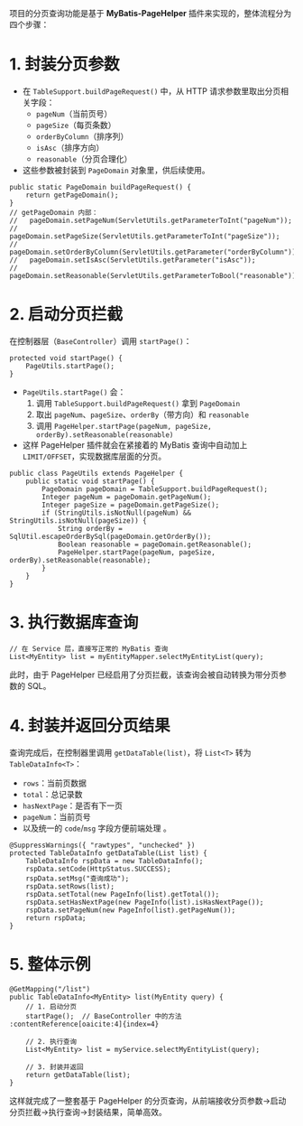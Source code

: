 项目的分页查询功能是基于 **MyBatis-PageHelper** 插件来实现的，整体流程分为四个步骤：

# 1. 封装分页参数

- 在 `TableSupport.buildPageRequest()` 中，从 HTTP 请求参数里取出分页相关字段：
    - `pageNum`（当前页号）
    - `pageSize`（每页条数）
    - `orderByColumn`（排序列）
    - `isAsc`（排序方向）
    - `reasonable`（分页合理化）
- 这些参数被封装到 `PageDomain` 对象里，供后续使用。
```
public static PageDomain buildPageRequest() {
    return getPageDomain();
}
// getPageDomain 内部：
//   pageDomain.setPageNum(ServletUtils.getParameterToInt("pageNum"));
//   pageDomain.setPageSize(ServletUtils.getParameterToInt("pageSize"));
//   pageDomain.setOrderByColumn(ServletUtils.getParameter("orderByColumn"));
//   pageDomain.setIsAsc(ServletUtils.getParameter("isAsc"));
//   pageDomain.setReasonable(ServletUtils.getParameterToBool("reasonable"));
```

# 2. 启动分页拦截

在控制器层（`BaseController`）调用 `startPage()`：
```
protected void startPage() {
    PageUtils.startPage();
}
```
- `PageUtils.startPage()` 会：
    1. 调用 `TableSupport.buildPageRequest()` 拿到 `PageDomain`
    2. 取出 `pageNum`、`pageSize`、`orderBy`（带方向）和 `reasonable`
    3. 调用 `PageHelper.startPage(pageNum, pageSize, orderBy).setReasonable(reasonable)`
- 这样 PageHelper 插件就会在紧接着的 MyBatis 查询中自动加上 `LIMIT/OFFSET`，实现数据库层面的分页。
```
public class PageUtils extends PageHelper {
    public static void startPage() {
        PageDomain pageDomain = TableSupport.buildPageRequest();
        Integer pageNum = pageDomain.getPageNum();
        Integer pageSize = pageDomain.getPageSize();
        if (StringUtils.isNotNull(pageNum) && StringUtils.isNotNull(pageSize)) {
            String orderBy = SqlUtil.escapeOrderBySql(pageDomain.getOrderBy());
            Boolean reasonable = pageDomain.getReasonable();
            PageHelper.startPage(pageNum, pageSize, orderBy).setReasonable(reasonable);
        }
    }
}
```

# 3. 执行数据库查询

```
// 在 Service 层，直接写正常的 MyBatis 查询
List<MyEntity> list = myEntityMapper.selectMyEntityList(query);
```
此时，由于 PageHelper 已经启用了分页拦截，该查询会被自动转换为带分页参数的 SQL。

# 4. 封装并返回分页结果

查询完成后，在控制器里调用 `getDataTable(list)`，将 `List<T>` 转为 `TableDataInfo<T>`：

- `rows`：当前页数据
- `total`：总记录数
- `hasNextPage`：是否有下一页
- `pageNum`：当前页号
- 以及统一的 `code`/`msg` 字段方便前端处理 。
```
@SuppressWarnings({ "rawtypes", "unchecked" })
protected TableDataInfo getDataTable(List list) {
    TableDataInfo rspData = new TableDataInfo();
    rspData.setCode(HttpStatus.SUCCESS);
    rspData.setMsg("查询成功");
    rspData.setRows(list);
    rspData.setTotal(new PageInfo(list).getTotal());
    rspData.setHasNextPage(new PageInfo(list).isHasNextPage());
    rspData.setPageNum(new PageInfo(list).getPageNum());
    return rspData;
}
```

# 5. 整体示例

```
@GetMapping("/list")
public TableDataInfo<MyEntity> list(MyEntity query) {
    // 1. 启动分页
    startPage();  // BaseController 中的方法 :contentReference[oaicite:4]{index=4}

    // 2. 执行查询
    List<MyEntity> list = myService.selectMyEntityList(query);

    // 3. 封装并返回
    return getDataTable(list);
}
```
这样就完成了一整套基于 PageHelper 的分页查询，从前端接收分页参数→启动分页拦截→执行查询→封装结果，简单高效。

